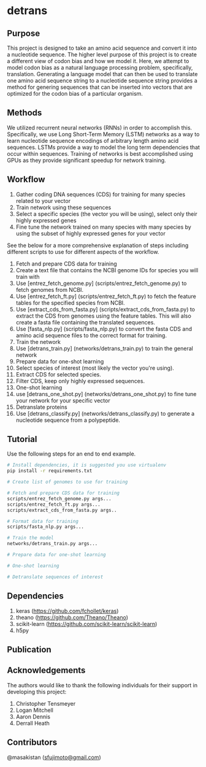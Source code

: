 # detrans

## Purpose

This project is designed to take an amino acid sequence and convert it into a nucleotide sequence.
The higher level purpose of this project is to create a different view of codon bias and how we model it.
Here, we attempt to model codon bias as a natural language processing problem, specifically, translation.
Generating a language model that can then be used to translate one amino acid sequence string to a nucleotide sequence string provides a method for genering sequences that can be inserted into vectors that are optimized for the codon bias of a particular organism.

## Methods

We utilized recurrent neural networks (RNNs) in order to accomplish this.
Specifically, we use Long Short-Term Memory (LSTM) networks as a way to learn nucleotide sequence encodings of arbitrary length amino acid sequences.
LSTMs provide a way to model the long term dependencies that occur within sequences.
Training of networks is best accomplished using GPUs as they provide significant speedup for network training.

## Workflow

1. Gather coding DNA sequences (CDS) for training for many species related to your vector
2. Train network using these sequences
3. Select a specific species (the vector you will be using), select only their highly expressed genes
4. Fine tune the network trained on many species with many species by using the subset of highly expressed genes for your vector

See the below for a more comprehensive explanation of steps including different scripts to use for different aspects of the workflow.

1. Fetch and prepare CDS data for training
  1. Create a text file that contains the NCBI genome IDs for species you will train with
  2. Use [entrez_fetch_genome.py] (scripts/entrez_fetch_genome.py) to fetch genomes from NCBI.
  3. Use [entrez_fetch_ft.py] (scripts/entrez_fetch_ft.py) to fetch the feature tables for the specified species from NCBI.
  4. Use [extract_cds_from_fasta.py] (scripts/extract_cds_from_fasta.py) to extract the CDS from genomes using the feature tables. This will also create a fasta file containing the translated sequences.
  5. Use [fasta_nlp.py] (scripts/fasta_nlp.py) to convert the fasta CDS and amino acid sequence files to the correct format for training.
2. Train the network
  1. Use [detrans_train.py] (networks/detrans_train.py) to train the general network
3. Prepare data for one-shot learning
  1. Select species of interest (most likely the vector you're using).
  2. Extract CDS for selected species.
  3. Filter CDS, keep only highly expressed sequences.
4. One-shot learning
  1. use [detrans_one_shot.py] (networks/detrans_one_shot.py) to fine tune your network for your specific vector
5. Detranslate proteins
  1. Use [detrans_classify.py] (networks/detrans_classify.py) to generate a nucleotide sequence from a polypeptide.

## Tutorial

Use the following steps for an end to end example.


```bash
# Install dependencies, it is suggested you use virtualenv
pip install -r requirements.txt

# Create list of genomes to use for training

# Fetch and prepare CDS data for training
scripts/entrez_fetch_genome.py args...
scripts/entrez_fetch_ft.py args...
scripts/extract_cds_from_fasta.py args..

# Format data for training
scripts/fasta_nlp.py args...

# Train the model
networks/detrans_train.py args...

# Prepare data for one-shot learning

# One-shot learning

# Detranslate sequences of interest
```

## Dependencies

1. keras (https://github.com/fchollet/keras)
2. theano (https://github.com/Theano/Theano)
2. scikit-learn (https://github.com/scikit-learn/scikit-learn)
3. h5py

## Publication

## Acknowledgements

The authors would like to thank the following individuals for their support in developing this project:

1. Christopher Tensmeyer
2. Logan Mitchell
3. Aaron Dennis
4. Derrall Heath

## Contributors
@masakistan (sfujimoto@gmail.com)
